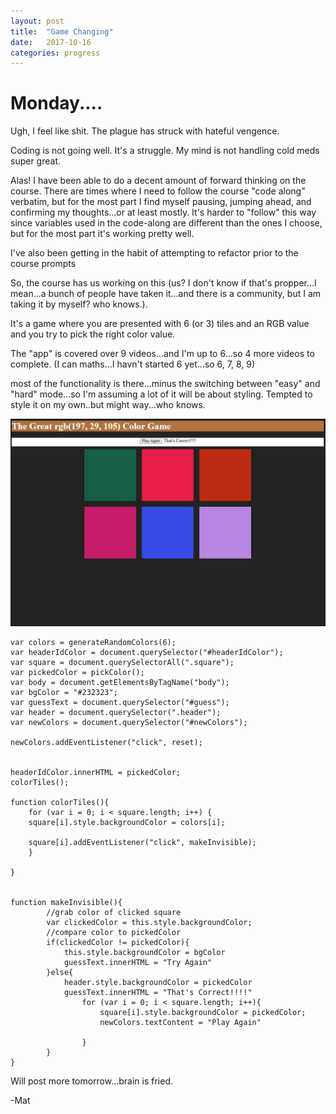 ```yaml
---
layout: post
title:  "Game Changing"
date:   2017-10-16
categories: progress
---
```

# Monday....

Ugh, I feel like shit. The plague has struck with hateful vengence. 

Coding is not going well. It's a struggle. My mind is not handling cold meds super great. 

Alas! I have been able to do a decent amount of forward thinking on the course. There are times where I need to follow the course "code along" verbatim, but for the most part I find myself pausing, jumping ahead, and confirming my thoughts...or at least mostly. It's harder to "follow" this way since variables used in the code-along are different than the ones I choose, but for the most part it's working pretty well. 

I've also been getting in the habit of attempting to refactor prior to the course prompts

So, the course has us working on this (us? I don't know if that's propper...I mean...a bunch of people have taken it...and there is a community, but I am taking it by myself? who knows.).

It's a game where you are presented with 6 (or 3) tiles and an RGB value and you try to pick the right color value.

The "app" is covered over 9 videos...and I'm up to 6...so 4 more videos to complete. (I can maths...I havn't started 6 yet...so 6, 7, 8, 9)

most of the functionality is there...minus the  switching between "easy" and "hard" mode...so I'm assuming a lot of it will be about styling. Tempted to style it on my own..but might way...who knows.

![Color Game Day 1](/assets/cpgd1.jpg)

``` 
var colors = generateRandomColors(6);
var headerIdColor = document.querySelector("#headerIdColor");
var square = document.querySelectorAll(".square");
var pickedColor = pickColor();
var body = document.getElementsByTagName("body");
var bgColor = "#232323";
var guessText = document.querySelector("#guess");
var header = document.querySelector(".header");
var newColors = document.querySelector("#newColors");

newColors.addEventListener("click", reset);


headerIdColor.innerHTML = pickedColor;
colorTiles();

function colorTiles(){
	for (var i = 0; i < square.length; i++) {
	square[i].style.backgroundColor = colors[i];

	square[i].addEventListener("click", makeInvisible); 
	}

}


function makeInvisible(){
		//grab color of clicked square
		var clickedColor = this.style.backgroundColor; 
		//compare color to pickedColor
		if(clickedColor != pickedColor){
			this.style.backgroundColor = bgColor
			guessText.innerHTML = "Try Again"
		}else{
			header.style.backgroundColor = pickedColor
			guessText.innerHTML = "That's Correct!!!!"
				for (var i = 0; i < square.length; i++){
					square[i].style.backgroundColor = pickedColor;
					newColors.textContent = "Play Again"

				}
		}
}
```

Will post more tomorrow...brain is fried.


-Mat